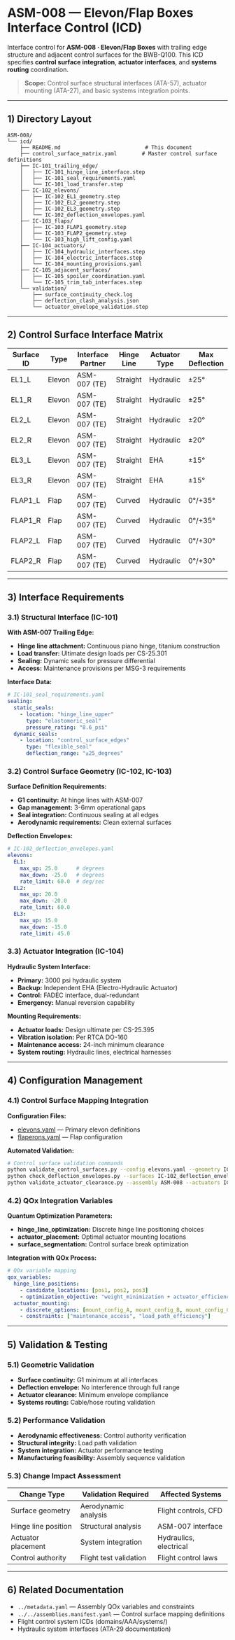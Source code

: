 # ASM-008 — Elevon/Flap Boxes Interface Control (ICD)

Interface control for **ASM-008 · Elevon/Flap Boxes** with trailing edge structure and adjacent control surfaces for the BWB-Q100.
This ICD specifies **control surface integration**, **actuator interfaces**, and **systems routing** coordination.

> **Scope:** Control surface structural interfaces (ATA-57), actuator mounting (ATA-27), and basic systems integration points.

---

## 1) Directory Layout

```
ASM-008/
└── icd/
    ├── README.md                           # This document
    ├── control_surface_matrix.yaml        # Master control surface definitions
    ├── IC-101_trailing_edge/
    │   ├── IC-101_hinge_line_interface.step
    │   ├── IC-101_seal_requirements.yaml
    │   └── IC-101_load_transfer.step
    ├── IC-102_elevons/
    │   ├── IC-102_EL1_geometry.step
    │   ├── IC-102_EL2_geometry.step
    │   ├── IC-102_EL3_geometry.step
    │   └── IC-102_deflection_envelopes.yaml
    ├── IC-103_flaps/
    │   ├── IC-103_FLAP1_geometry.step
    │   ├── IC-103_FLAP2_geometry.step
    │   └── IC-103_high_lift_config.yaml
    ├── IC-104_actuators/
    │   ├── IC-104_hydraulic_interfaces.step
    │   ├── IC-104_electric_interfaces.step
    │   └── IC-104_mounting_provisions.yaml
    ├── IC-105_adjacent_surfaces/
    │   ├── IC-105_spoiler_coordination.yaml
    │   └── IC-105_trim_tab_interfaces.step
    └── validation/
        ├── surface_continuity_check.log
        ├── deflection_clash_analysis.json
        └── actuator_envelope_validation.step
```

---

## 2) Control Surface Interface Matrix

| Surface ID | Type | Interface Partner | Hinge Line | Actuator Type | Max Deflection |
|------------|------|------------------|------------|---------------|----------------|
| EL1_L | Elevon | ASM-007 (TE) | Straight | Hydraulic | ±25° |
| EL1_R | Elevon | ASM-007 (TE) | Straight | Hydraulic | ±25° |
| EL2_L | Elevon | ASM-007 (TE) | Straight | Hydraulic | ±20° |
| EL2_R | Elevon | ASM-007 (TE) | Straight | Hydraulic | ±20° |
| EL3_L | Elevon | ASM-007 (TE) | Straight | EHA | ±15° |
| EL3_R | Elevon | ASM-007 (TE) | Straight | EHA | ±15° |
| FLAP1_L | Flap | ASM-007 (TE) | Curved | Hydraulic | 0°/+35° |
| FLAP1_R | Flap | ASM-007 (TE) | Curved | Hydraulic | 0°/+35° |
| FLAP2_L | Flap | ASM-007 (TE) | Curved | Hydraulic | 0°/+30° |
| FLAP2_R | Flap | ASM-007 (TE) | Curved | Hydraulic | 0°/+30° |

---

## 3) Interface Requirements

### 3.1) Structural Interface (IC-101)
**With ASM-007 Trailing Edge:**
- **Hinge line attachment:** Continuous piano hinge, titanium construction
- **Load transfer:** Ultimate design loads per CS-25.301
- **Sealing:** Dynamic seals for pressure differential
- **Access:** Maintenance provisions per MSG-3 requirements

**Interface Data:**
```yaml
# IC-101_seal_requirements.yaml
sealing:
  static_seals:
    - location: "hinge_line_upper"
      type: "elastomeric_seal"
      pressure_rating: "8.6_psi"
  dynamic_seals:
    - location: "control_surface_edges"
      type: "flexible_seal"
      deflection_range: "±25_degrees"
```

### 3.2) Control Surface Geometry (IC-102, IC-103)
**Surface Definition Requirements:**
- **G1 continuity:** At hinge lines with ASM-007
- **Gap management:** 3-6mm operational gaps
- **Seal integration:** Continuous sealing at all edges
- **Aerodynamic requirements:** Clean external surfaces

**Deflection Envelopes:**
```yaml
# IC-102_deflection_envelopes.yaml
elevons:
  EL1:
    max_up: 25.0      # degrees
    max_down: -25.0   # degrees
    rate_limit: 60.0  # deg/sec
  EL2:
    max_up: 20.0
    max_down: -20.0
    rate_limit: 60.0
  EL3:
    max_up: 15.0
    max_down: -15.0
    rate_limit: 45.0
```

### 3.3) Actuator Integration (IC-104)
**Hydraulic System Interface:**
- **Primary:** 3000 psi hydraulic system
- **Backup:** Independent EHA (Electro-Hydraulic Actuator)
- **Control:** FADEC interface, dual-redundant
- **Emergency:** Manual reversion capability

**Mounting Requirements:**
- **Actuator loads:** Design ultimate per CS-25.395
- **Vibration isolation:** Per RTCA DO-160
- **Maintenance access:** 24-inch minimum clearance
- **System routing:** Hydraulic lines, electrical harnesses

---

## 4) Configuration Management

### 4.1) Control Surface Mapping Integration
**Configuration Files:**
- [elevons.yaml](../../wing_baseline_model/control_surfaces/elevons.yaml) — Primary elevon definitions
- [flaperons.yaml](../../wing_baseline_model/control_surfaces/flaperons.yaml) — Flap configuration

**Automated Validation:**
```bash
# Control surface validation commands
python validate_control_surfaces.py --config elevons.yaml --geometry IC-102/
python check_deflection_envelopes.py --surfaces IC-102_deflection_envelopes.yaml
python validate_actuator_clearance.py --assembly ASM-008 --actuators IC-104/
```

### 4.2) QOx Integration Variables
**Quantum Optimization Parameters:**
- **hinge_line_optimization:** Discrete hinge line positioning choices
- **actuator_placement:** Optimal actuator mounting locations
- **surface_segmentation:** Control surface break optimization

**Integration with QOx Process:**
```yaml
# QOx variable mapping
qox_variables:
  hinge_line_positions:
    - candidate_locations: [pos1, pos2, pos3]
    - optimization_objective: "weight_minimization + actuator_efficiency"
  actuator_mounting:
    - discrete_options: [mount_config_A, mount_config_B, mount_config_C]
    - constraints: ["maintenance_access", "load_path_efficiency"]
```

---

## 5) Validation & Testing

### 5.1) Geometric Validation
- **Surface continuity:** G1 minimum at all interfaces
- **Deflection envelope:** No interference through full range
- **Actuator clearance:** Minimum envelope compliance
- **Systems routing:** Cable/hose routing validation

### 5.2) Performance Validation
- **Aerodynamic effectiveness:** Control authority verification
- **Structural integrity:** Load path validation
- **System integration:** Actuator performance testing
- **Manufacturing feasibility:** Assembly sequence validation

### 5.3) Change Impact Assessment
| Change Type | Validation Required | Affected Systems |
|-------------|-------------------|------------------|
| Surface geometry | Aerodynamic analysis | Flight controls, CFD |
| Hinge line position | Structural analysis | ASM-007 interface |
| Actuator placement | System integration | Hydraulics, electrical |
| Control authority | Flight test validation | Flight control laws |

---

## 6) Related Documentation
- `../metadata.yaml` — Assembly QOx variables and constraints
- `../../assemblies.manifest.yaml` — Control surface mapping definitions
- Flight control system ICDs (domains/AAA/systems/)
- Hydraulic system interfaces (ATA-29 documentation)
